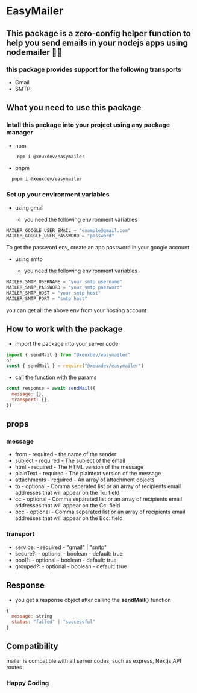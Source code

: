 # EasyMailer

## This package is a zero-config helper function to help you send emails in your nodejs apps using nodemailer 🚀🚀

### this package provides support for the following transports

- Gmail
- SMTP

## What you need to use this package

### Intall this package into your project using any package manager

- npm

```bash
    npm i @xeuxdev/easymailer
```

- pnpm

```bash
  pnpm i @xeuxdev/easymailer
```

### Set up your environment variables

- using gmail

  - you need the following environment variables

```js
MAILER_GOOGLE_USER_EMAIL = "example@gmail.com"
MAILER_GOOGLE_USER_PASSWORD = "password"
```

To get the password env, create an app password in your google account

- using smtp

  - you need the following environment variables

```js
MAILER_SMTP_USERNAME = "your smtp username"
MAILER_SMTP_PASSWORD = "your smtp password"
MAILER_SMTP_HOST = "your smtp host"
MAILER_SMTP_PORT = "smtp host"
```

you can get all the above env from your hosting account

## How to work with the package

- import the package into your server code

```js
import { sendMail } from "@xeuxdev/easymailer"
or
const { sendMail } = require("@xeuxdev/easymailer")
```

- call the function with the params

```js
const response = await sendMail({
  message: {},
  transport: {},
})
```

## props

### message

- from - required - the name of the sender
- subject - required - The subject of the email
- html - required - The HTML version of the message
- plainText - required - The plaintext version of the message
- attachments - required - An array of attachment objects
- to - optional - Comma separated list or an array of recipients email addresses that will appear on the To: field
- cc - optional - Comma separated list or an array of recipients email addresses that will appear on the Cc: field
- bcc - optional - Comma separated list or an array of recipients email addresses that will appear on the Bcc: field

### transport

- service: - required - "gmail" | "smtp"
- secure?: - optional - boolean - default: true
- pool?: - optional - boolean - default: true
- grouped?: - optional - boolean - default: true

## Response

- you get a response object after calling the **sendMail()** function

```js
{
  message: string
  status: "failed" | "successful"
}
```

## Compatibility

mailer is compatible with all server codes, such as express, Nextjs API routes

### Happy Coding
